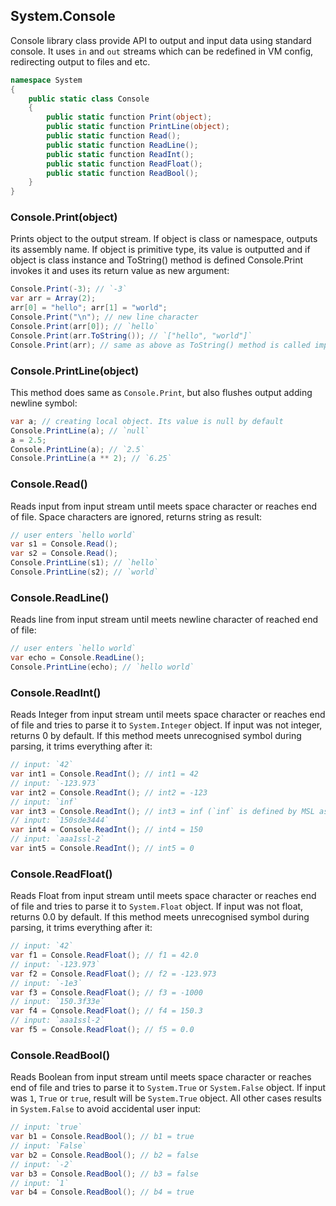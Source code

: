 ## System.Console
Console library class provide API to output and input data using standard console. It uses `in` and `out` streams which can be redefined in VM config, redirecting output to files and etc.
```cs 
namespace System 
{ 
    public static class Console
    {
        public static function Print(object);
        public static function PrintLine(object);
        public static function Read();
        public static function ReadLine();
        public static function ReadInt();
        public static function ReadFloat();
        public static function ReadBool();
    }
}
 ```
### Console.Print(object)
Prints object to the output stream. If object is class or namespace, outputs its assembly name. If object is primitive type, its value is outputted and if object is class instance and ToString() method is defined Console.Print invokes it and uses its return value as new argument:
```cs
Console.Print(-3); // `-3`
var arr = Array(2);
arr[0] = "hello"; arr[1] = "world";
Console.Print("\n"); // new line character
Console.Print(arr[0]); // `hello`
Console.Print(arr.ToString()); // `["hello", "world"]`
Console.Print(arr); // same as above as ToString() method is called implicitly
```
### Console.PrintLine(object)
This method does same as `Console.Print`, but also flushes output adding newline symbol:
```cs
var a; // creating local object. Its value is null by default
Console.PrintLine(a); // `null`
a = 2.5;
Console.PrintLine(a); // `2.5`
Console.PrintLine(a ** 2); // `6.25`
```
### Console.Read()
Reads input from input stream until meets space character or reaches end of file. Space characters are ignored, returns string as result:
```cs
// user enters `hello world`
var s1 = Console.Read();
var s2 = Console.Read(); 
Console.PrintLine(s1); // `hello`
Console.PrintLine(s2); // `world`
```
### Console.ReadLine()
Reads line from input stream until meets newline character of reached end of file:
```cs
// user enters `hello world`
var echo = Console.ReadLine();
Console.PrintLine(echo); // `hello world`
```
### Console.ReadInt()
Reads Integer from input stream until meets space character or reaches end of file and tries to parse it to `System.Integer` object. 
If input was not integer, returns 0 by default. If this method meets unrecognised symbol during parsing, it trims everything after it:
```cs
// input: `42`
var int1 = Console.ReadInt(); // int1 = 42
// input: `-123.973`
var int2 = Console.ReadInt(); // int2 = -123
// input: `inf`
var int3 = Console.ReadInt(); // int3 = inf (`inf` is defined by MSL as integer)
// input: `150sde3444`
var int4 = Console.ReadInt(); // int4 = 150
// input: `aaa1ssl-2`
var int5 = Console.ReadInt(); // int5 = 0
```
### Console.ReadFloat()
Reads Float from input stream until meets space character or reaches end of file and tries to parse it to `System.Float` object.
If input was not float, returns 0.0 by default. If this method meets unrecognised symbol during parsing, it trims everything after it:
```cs
// input: `42`
var f1 = Console.ReadFloat(); // f1 = 42.0
// input: `-123.973`
var f2 = Console.ReadFloat(); // f2 = -123.973
// input: `-1e3`
var f3 = Console.ReadFloat(); // f3 = -1000
// input: `150.3f33e`
var f4 = Console.ReadFloat(); // f4 = 150.3
// input: `aaa1ssl-2`
var f5 = Console.ReadFloat(); // f5 = 0.0
```
### Console.ReadBool()
Reads Boolean from input stream until meets space character or reaches end of file and tries to parse it to `System.True` or `System.False` object.
If input was `1`, `True` or `true`, result will be `System.True` object. All other cases results in `System.False` to avoid accidental user input:
```cs
// input: `true`
var b1 = Console.ReadBool(); // b1 = true
// input: `False`
var b2 = Console.ReadBool(); // b2 = false
// input: `-2`
var b3 = Console.ReadBool(); // b3 = false
// input: `1`
var b4 = Console.ReadBool(); // b4 = true
```
